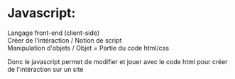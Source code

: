 # Javascript: 

Langage front-end (client-side)    
Créer de l'intéraction / Notion de script     
Manipulation d'objets / Objet = Partie du code html/css    

Donc le javascript permet de modifier et jouer avec le code html pour créer de l'intéraction sur un site   
